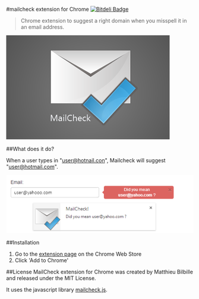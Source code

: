 #mailcheck extension for Chrome [![Bitdeli Badge](https://d2weczhvl823v0.cloudfront.net/mbilbille/chrome-mailcheck/trend.png)](https://bitdeli.com/free "Bitdeli Badge")

> Chrome extension to suggest a right domain when you misspell it in an email address.

![diagram](https://github.com/mbilbille/chrome-mailcheck/raw/master/doc/mail-check-title.png?raw=true)

##What does it do?

When a user types in "user@hotnail.con", Mailcheck will suggest "user@hotmail.com".

![diagram](https://github.com/mbilbille/chrome-mailcheck/raw/master/doc/example.png?raw=true)

##Installation
1. Go to the [extension page](https://chrome.google.com/webstore/detail/mailcheck/olghnkfiljkinfbnichocbepnimdfclf) on the Chrome Web Store
2. Click 'Add to Chrome'

##License
MailCheck extension for Chrome was created by Matthieu Bilbille and released under the MIT License.

It uses the javascript library [mailcheck.js](http://github.com/Kicksend/mailcheck).
